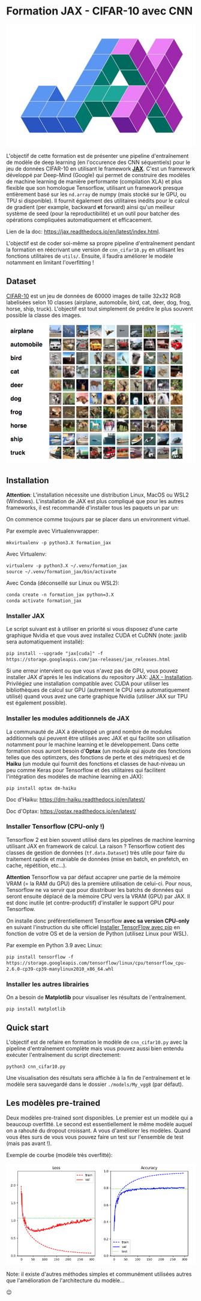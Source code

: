 # Formation JAX - CIFAR-10 avec CNN

![logo](./ressources/logo_jax.jpeg)

L'objectif de cette formation est de présenter une pipeline d'entraînement de modèle de deep learning (en l'occurence des CNN séquentiels) pour le jeu de données CIFAR-10 en utilisant le framework [**JAX**](https://github.com/google/jax). C'est un framework développé par Deep-Mind (Google) qui permet de construire des modèles de machine learning de manière performante (compilation XLA) et plus flexible que son homologue Tensorflow, utilisant un framework presque entièrement basé sur les `nd.array` de numpy (mais stocké sur le GPU, ou TPU si disponible). Il fournit également des utilitaires inédits pour le calcul de gradient (per example, backward **et** forward) ainsi qu'un meilleur système de seed (pour la reproductibilité) et un outil pour batcher des opérations compliquées automatiquement et efficacement.

Lien de la doc: <https://jax.readthedocs.io/en/latest/index.html>.

L'objectif est de coder soi-même sa propre pipeline d'entraînement pendant la formation en réécrivant une version de `cnn_cifar10.py` en utilisant les fonctions utilitaires de `utils/`. Ensuite, il faudra améliorer le modèle notamment en limitant l'overfitting !

## Dataset

[CIFAR-10](https://www.cs.toronto.edu/~kriz/cifar.html) est un jeu de données de 60000 images de taille 32x32 RGB labelisées selon 10 classes (airplane, automobile, bird, cat, deer, dog, frog, horse, ship, truck). L'objectif est tout simplement de prédire le plus souvent possible la classe des images.

![modèle overfitté](./ressources/cifar10.png)

## Installation

**Attention**: L'installation nécessite une distribution Linux, MacOS ou WSL2 (Windows). L'installation de JAX est plus compliqué que pour les autres frameworks, il est recommandé d'installer tous les paquets un par un:

On commence comme toujours par se placer dans un environment virtuel.

Par exemple avec Virtualenvwrapper:

```script
mkvirtualenv -p python3.X formation_jax
```

Avec Virtualenv:

```script
virtualenv -p python3.X ~/.venv/formation_jax
source ~/.venv/formation_jax/bin/activate
```

Avec Conda (déconseillé sur Linux ou WSL2):

```script
conda create -n formation_jax python=3.X
conda activate formation_jax
```

### Installer JAX

Le script suivant est à utiliser en priorité si vous disposez d'une carte graphique Nvidia et que vous avez installez CUDA et CuDNN (note: jaxlib sera automatiquement installé):

```script
pip install --upgrade "jax[cuda]" -f https://storage.googleapis.com/jax-releases/jax_releases.html
```

Si une erreur intervient ou que vous n'avez pas de GPU, vous pouvez installer JAX d'après le les indications du repository JAX: [JAX - Installation](https://github.com/google/jax#installation). Privilégiez une installation compatible avec CUDA pour utiliser les bibliothèques de calcul sur GPU (autrement le CPU sera automatiquement utilisé) quand vous avez une carte graphique Nvidia (utiliser JAX sur TPU est également possible).

### Installer les modules additionnels de JAX

La communauté de JAX a développé un grand nombre de modules additionnels qui peuvent être utilisés avec JAX et qui facilite son utilisation notamment pour le machine learning et le développement. Dans cette formation nous auront besoin d'**Optax** (un module qui ajoute des fonctions telles que des optimzers, des fonctions de perte et des métriques) et de **Haiku** (un module qui fournit des fonctions et classes de haut-niveau un peu comme Keras pour Tensorflow et des utilitaires qui facilitent l'intégration des modèles de machine learning en JAX):

```script
pip install optax dm-haiku
```

Doc d'Haiku: <https://dm-haiku.readthedocs.io/en/latest/>

Doc d'Optax: <https://optax.readthedocs.io/en/latest/>

### Installer Tensorflow (CPU-only !)

Tensorflow 2 est bien souvent utilisé dans les pipelines de machine learning utilisant JAX en framework de calcul. La raison ? Tensorflow cotient des classes de gestion de données (`tf.data.Dataset`) très utile pour faire du traitement rapide et maniable de données (mise en batch, en prefetch, en cache, répétition, etc...).

**Attention** Tensorflow va par défaut accaprer une partie de la mémoire VRAM (= la RAM du GPU) dès la première utilisation de celui-ci. Pour nous, Tensorflow ne va servir que pour disstribuer les batchs de données qui seront ensuite déplacé de la mémoire CPU vers la VRAM (GPU) par JAX. Il est donc inutile (et contre-productif) d'installer le support GPU pour Tensorflow.

On installe donc préférentiellement Tensorflow **avec sa version CPU-only** en suivant l'instruction du site officiel [Installer TensorFlow avec pip](https://www.tensorflow.org/install/pip?hl=fr#package-location) en fonction de votre OS et de la version de Python (utilisez Linux pour WSL).

Par exemple en Python 3.9 avec Linux:

```script
pip install tensorflow -f https://storage.googleapis.com/tensorflow/linux/cpu/tensorflow_cpu-2.6.0-cp39-cp39-manylinux2010_x86_64.whl
```

### Installer les autres librairies

On a besoin de **Matplotlib** pour visualiser les résultats de l'entraînement.

```script
pip install matplotlib
```

## Quick start

L'objectif est de refaire en formation le modèle de `cnn_cifar10.py` avec la pipeline d'entraînement complète mais vous pouvez aussi bien entendu exécuter l'entraînement du script directement:

```python3
python3 cnn_cifar10.py
```

Une visualisation des résultats sera affichée à la fin de l'entraînement et le modèle sera sauvegardé dans le dossier `./models/My_vgg8` (par défaut).

## Les modèles pre-trained

Deux modèles pre-trained sont disponibles. Le premier est un modèle qui a beaucoup overfitté. Le second est essentiellement le même modèle auquel on a rahouté du dropout croissant. A vous d'améliorer les modèles. Quand vous êtes surs de vous vous pouvez faire un test sur l'ensemble de test (mais pas avant !).

Exemple de courbe (modèle très overfitté):

![modèle overfitté](./ressources/curves_overfitted_vgg8.png)

Note: il existe d'autres méthodes simples et communément utilisées autres que l'amélioration de l'architecture du modèle...

:wink:
